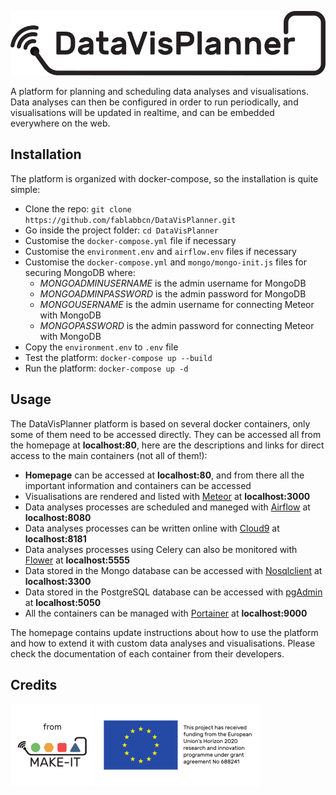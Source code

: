 ![](homepage/img/datavisplanner_logo_100.png)


A platform for planning and scheduling data analyses and visualisations. Data analyses can then be configured in order to run periodically, and visualisations will be updated in realtime, and can be embedded everywhere on the web.

## Installation

The platform is organized with docker-compose, so the installation is quite simple:

- Clone the repo: ``git clone https://github.com/fablabbcn/DataVisPlanner.git``
- Go inside the project folder: ``cd DataVisPlanner``
- Customise the ``docker-compose.yml`` file if necessary
- Customise the ``environment.env`` and ``airflow.env`` files if necessary
- Customise the ``docker-compose.yml`` and ```mongo/mongo-init.js``` files for securing MongoDB where:
	- *MONGOADMINUSERNAME* is the admin username for MongoDB
	- *MONGOADMINPASSWORD* is the admin password for MongoDB
	- *MONGOUSERNAME* is the admin username for connecting Meteor with MongoDB
	- *MONGOPASSWORD* is the admin password for connecting Meteor with MongoDB
- Copy the ``environment.env`` to ``.env`` file
- Test the platform: ``docker-compose up --build``
- Run the platform: ``docker-compose up -d``

## Usage

The DataVisPlanner platform is based on several docker containers, only some of them need to be accessed directly. They can be accessed all from the homepage at **localhost:80**, here are the descriptions and links for direct access to the main containers (not all of them!):

- **Homepage** can be accessed at **localhost:80**, and from there all the important information and containers can be accessed
- Visualisations are rendered and listed with [Meteor](https://www.meteor.com/) at **localhost:3000**
- Data analyses processes are scheduled and maneged with [Airflow](https://airflow.incubator.apache.org/) at **localhost:8080**
- Data analyses processes can be written online with [Cloud9](https://c9.io/) at **localhost:8181**
- Data analyses processes using Celery can also be monitored with [Flower](http://flower.readthedocs.io/en/latest/) at **localhost:5555**
- Data stored in the Mongo database can be accessed with [Nosqlclient](https://www.nosqlclient.com/) at **localhost:3300**
- Data stored in the PostgreSQL database can be accessed with [pgAdmin](https://www.pgadmin.org/) at **localhost:5050**
- All the containers can be managed with [Portainer](https://portainer.io/) at **localhost:9000**

The homepage contains update instructions about how to use the platform and how to extend it with custom data analyses and visualisations. Please check the documentation of each container from their developers.

## Credits

[![](homepage/img/from_30.png)](https://ec.europa.eu/digital-agenda/en/news/22-new-caps-projects-horizon-2020)
